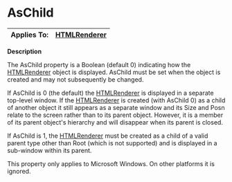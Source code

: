 




<h1 class="heading"><span class="name">AsChild</span></h1>

| Applies To: | [HTMLRenderer](../a-z/htmlrenderer.md) |
| --- | ---  |


**Description**


The AsChild property is a Boolean (default 0) indicating how the [HTMLRenderer](../a-z/htmlrenderer.md) object is displayed. AsChild must be set when the object is created and may not subsequently be changed.


If AsChild is 0 (the default) the [HTMLRenderer](../a-z/htmlrenderer.md) is displayed in a separate top-level window. If the [HTMLRenderer](../a-z/htmlrenderer.md) is  created (with AsChild 0) as a child of another object it still appears as a separate window and its Size and Posn relate to the screen rather than to its parent object. However, it is a member of its parent object's hierarchy and will disappear when its parent is closed.


If AsChild is 1, the [HTMLRenderer](../a-z/htmlrenderer.md) must be created as a child of a valid parent type other than Root (which is not supported) and is displayed in a sub-window within its parent.


This property only applies to Microsoft Windows. On other platforms it is ignored.



